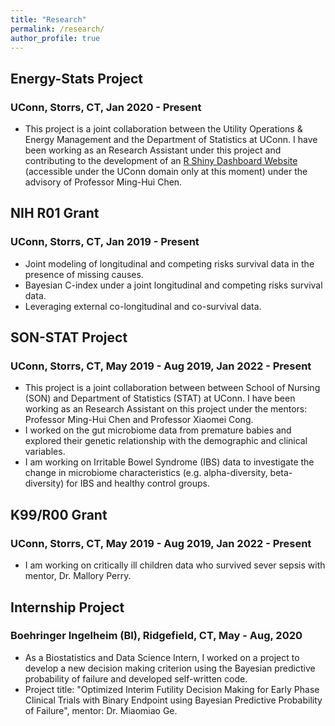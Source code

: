 ```yaml
---
title: "Research"
permalink: /research/
author_profile: true
---
```


## Energy-Stats Project 
### UConn, Storrs, CT, Jan 2020 - Present
- This project is a joint collaboration between the Utility Operations & Energy Management and the Department of Statistics at UConn. I have been working as an Research Assistant under this project and contributing to the development of an [R Shiny Dashboard Website](\href{https://energystats.fo.uconn.edu/}{https://energystats.fo.uconn.edu/}) (accessible under the UConn domain only at this moment) under the advisory of Professor Ming-Hui Chen. 

## NIH R01 Grant
### UConn, Storrs, CT, Jan 2019 - Present
- Joint modeling of longitudinal and competing risks survival data in the presence of missing causes.
- Bayesian C-index under a joint longitudinal and competing risks survival data.
- Leveraging external co-longitudinal and co-survival data.

## SON-STAT Project 
### UConn, Storrs, CT, May 2019 - Aug 2019, Jan 2022 - Present
- This project is a joint collaboration between between School of Nursing (SON) and Department of Statistics (STAT) at UConn. I have been working as an Research Assistant on this project under the mentors: Professor Ming-Hui Chen and Professor Xiaomei Cong. 
- I worked on the gut microbiome data from premature babies and explored their genetic relationship with the demographic and clinical variables.
- I am working on Irritable Bowel Syndrome (IBS) data to investigate the change in microbiome characteristics (e.g. alpha-diversity, beta-diversity) for IBS and healthy control groups. 

## K99/R00 Grant
### UConn, Storrs, CT, May 2019 - Aug 2019, Jan 2022 - Present
- I am working on critically ill children data who survived sever sepsis with mentor, Dr. Mallory Perry. 

## Internship Project 
### Boehringer Ingelheim (BI), Ridgefield, CT, May - Aug, 2020
- As a Biostatistics and Data Science Intern, I worked on a project to develop a new decision making criterion using the Bayesian predictive probability of failure and developed self-written code. 
- Project title: "Optimized Interim Futility Decision Making for Early Phase Clinical Trials with Binary Endpoint using Bayesian Predictive Probability of Failure", mentor: Dr. Miaomiao Ge.
